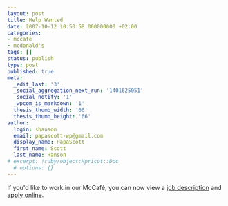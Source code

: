 ```yaml
---
layout: post
title: Help Wanted
date: 2007-10-12 10:50:58.000000000 +02:00
categories:
- mccafé
- mcdonald's
tags: []
status: publish
type: post
published: true
meta:
  _edit_last: '3'
  _social_aggregation_next_run: '1401625051'
  _social_notify: '1'
  _wpcom_is_markdown: '1'
  thesis_thumb_width: '66'
  thesis_thumb_height: '66'
author:
  login: shanson
  email: papascott-wp@gmail.com
  display_name: PapaScott
  first_name: Scott
  last_name: Hanson
# excerpt: !ruby/object:Hpricot::Doc
  # options: {}
---
```

<p>If you'd like to work in our McCafé, you can now view a <a href="http://www.mcdonalds-nordheide.de/jobs/mccafe/">job description</a> and <a href="https://www.karriere-bei-mcdonalds.de/obew/obew.php?stbeId=116&amp;filiStoreNr=1284">apply online</a>.</p>
